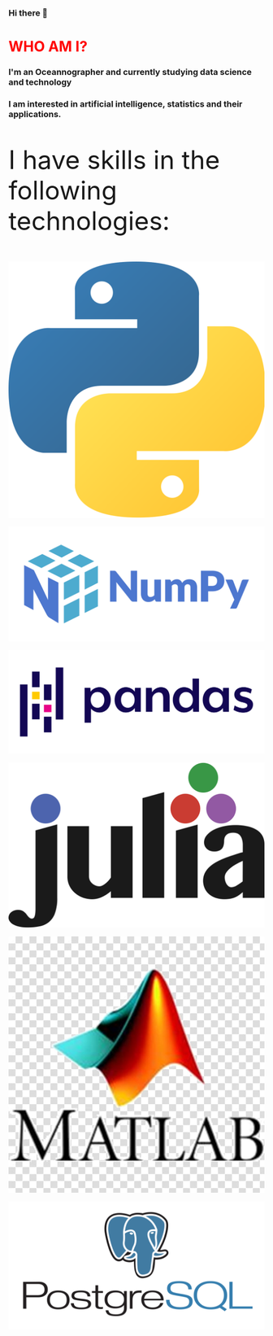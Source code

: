 ### Hi there 👋

<h1 style="color:red"> WHO AM I? </h1>
<h3> I'm an Oceannographer and currently studying data science and technology</h3>
<h3> I am interested in artificial intelligence, statistics and their applications.</h3>

<style>

.icones{
  aling: left;
  margin: auto; 
  margin-bottom:5px; 
  padding:5px width:160px;
  size:200px}

</style>

<div>

<p style="font-size:50px">I have skills in the following technologies:</p>

<p class="icones"> <img float="auto" src="_imgs/python.png" alt=""/></p>

<img float="auto" src="_imgs/numpy.png" alt="" style=""></img>

<img float="auto" src="_imgs/pandas.png" alt="" style=""></img>

<img float="auto" src="_imgs/julia.png" alt="" style=""></img>

<img float="auto" src="_imgs/matlab.jpg" alt="" style=""></img>

<img float="auto" src="_imgs/postgres.png" alt="" style=""></img>
</div>
